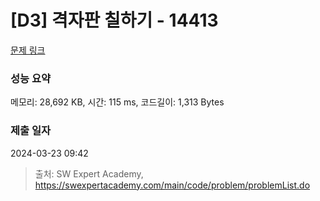 # [D3] 격자판 칠하기 - 14413 

[문제 링크](https://swexpertacademy.com/main/code/problem/problemDetail.do?contestProbId=AYEXgKnKKg0DFARx) 

### 성능 요약

메모리: 28,692 KB, 시간: 115 ms, 코드길이: 1,313 Bytes

### 제출 일자

2024-03-23 09:42



> 출처: SW Expert Academy, https://swexpertacademy.com/main/code/problem/problemList.do